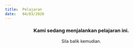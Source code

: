 ```yaml
---
title:  Pelajaran
date:   04/03/2020
---
```


### <center>Kami sedang menjalankan pelajaran ini.</center>
<center>Sila balik kemudian.</center>